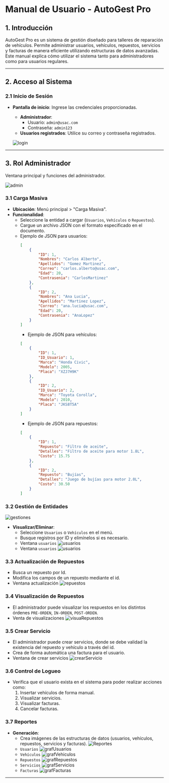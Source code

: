 # Manual de Usuario - AutoGest Pro

## 1. Introducción
AutoGest Pro es un sistema de gestión diseñado para talleres de reparación de vehículos. Permite administrar usuarios, vehículos, repuestos, servicios y facturas de manera eficiente utilizando estructuras de datos avanzadas. Este manual explica cómo utilizar el sistema tanto para administradores como para usuarios regulares.

---

## 2. Acceso al Sistema
### 2.1 Inicio de Sesión
- **Pantalla de inicio**: Ingrese las credenciales proporcionadas.
  - **Administrador**:  
    - Usuario: `admin@usac.com`  
    - Contraseña: `admin123`  
  - **Usuarios registrados**: Utilice su correo y contraseña registrados.

  ![login](img/login.jpg)


---

## 3. Rol Administrador
Ventana principal y funciones del administrador.

![admin](img/admin.jpg)
### 3.1 Carga Masiva
- **Ubicación**: Menú principal > "Carga Masiva".
- **Funcionalidad**:  
  - Seleccione la entidad a cargar (`Usuarios`, `Vehículos` o `Repuestos`).  
  - Cargue un archivo JSON con el formato especificado en el documento.  
  - Ejemplo de JSON para usuarios:  
    ```json
    [
        {
            "ID": 1,
            "Nombres": "Carlos Alberto",
            "Apellidos": "Gomez Martinez",
            "Correo": "carlos.alberto@usac.com",
            "Edad": 20,
            "Contrasenia": "CarlosMartinez"
        },
        {
            "ID": 2,
            "Nombres": "Ana Lucia",
            "Apellidos": "Martinez Lopez",
            "Correo": "ana.lucia@usac.com",
            "Edad": 20,
            "Contrasenia": "AnaLopez"
        }
    ]  
    ```
    - Ejemplo de JSON para vehículos:  
    ```json
    [
        {
            "ID": 1,
            "ID_Usuario": 1,
            "Marca": "Honda Civic",
            "Modelo": 2005,
            "Placa": "XZJ7H9K"
        },
        {
            "ID": 2,
            "ID_Usuario": 2,
            "Marca": "Toyota Corolla",
            "Modelo": 2010,
            "Placa": "JKS8T5A"
        }
    ] 
    ```
     - Ejemplo de JSON para repuestos:  
    ```json
    [
        {
            "ID": 1,
            "Repuesto": "Filtro de aceite",
            "Detalles": "Filtro de aceite para motor 1.8L",
            "Costo": 15.75
        },
        {
            "ID": 2,
            "Repuesto": "Bujías",
            "Detalles": "Juego de bujías para motor 2.0L",
            "Costo": 30.50
        }
    ]
    ```

### 3.2 Gestión de Entidades
![gestiones](img/gestiones.jpg)
- **Visualizar/Eliminar**:  
  - Seleccione `Usuarios` o `Vehículos` en el menú.  
  - Busque registros por ID y elimínelos si es necesario. 
  - Ventana `usuarios`
  ![usuarios](img/gestUsuarios.jpg) 
  - Ventana `usuarios`
  ![usuarios](img/gestVehiculos.jpg)
### 3.3 Actualización de Repuestos
  - Busca un repuesto por Id.  
  - Modifica los campos de un repuesto mediante el id.
  - Ventana actualización
  ![repuestos](img/actRepuestos.jpg)

### 3.4 Visualización de Repuestos
  - El administrador puede visualizar los respuestos en los distintos órdenes `PRE-ORDEN`, `IN-ORDEN`, `POST-ORDEN`.
  - Venta de visualizaciones
  ![visuaRepuestos](img/visuaRepuestos.jpg)

### 3.5 Crear Servicio
  - El administrador puede crear servicios, donde se debe validad la existencia del repuesto y vehículo a través del id.
  - Crea de forma automática una factura para el usuario.
  - Ventana de crear servicios
  ![crearServicio](img/crearServicio.jpg)

### 3.6 Control de Logueo
  - Verifica que el usuario exista en el sistema para poder realizar acciones como: 
    1. Insertar vehículos de forma manual.
    2. Visualizar servicios.
    3. Visualizar facturas.
    4. Cancelar facturas.

### 3.7 Reportes
- **Generación**:  
  - Crea imágenes de las estructuras de datos (usuarios, vehículos, repuestos, servicios y facturas). 
  ![Reportes](img/reporte.jpg)
  - `Usuarios`
  ![grafUsuarios](img/grafUsuarios.jpg)
  - `Vehículos`
  ![grafVehiculos](img/grafVehiculos.jpg)
  - `Repuestos`
  ![grafRepuestos](img/grafRepuestos.jpg)
  - `Servicios`
  ![grafServicios](img/grafServicios.jpg)
  - `Facturas`
  ![grafFacturas](img/grafFacturas.jpg)

---

